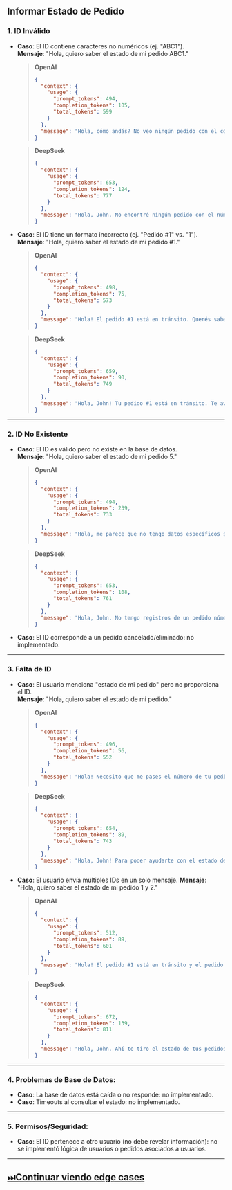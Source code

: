 ## **Informar Estado de Pedido**

### 1. ID Inválido

- **Caso**: El ID contiene caracteres no numéricos (ej. "ABC1").  
  **Mensaje**: "Hola, quiero saber el estado de mi pedido ABC1."

  > **OpenAI**
  > ```json
  > {
  >   "context": {
  >     "usage": {
  >       "prompt_tokens": 494,
  >       "completion_tokens": 105,
  >       "total_tokens": 599
  >     }
  >   },
  >   "message": "Hola, cómo andás? No veo ningún pedido con el código ABC1 registrado con tu nombre. Podrás chequear si está correcto?"
  > }
  > ```

  > **DeepSeek**
  > ```json
  > {
  >   "context": {
  >     "usage": {
  >       "prompt_tokens": 653,
  >       "completion_tokens": 124,
  >       "total_tokens": 777
  >     }
  >   },
  >   "message": "Hola, John. No encontré ningún pedido con el número ABC1. Podrías confirmarme el número correcto? Así te puedo ayudar mejor. Gracias!"
  > }
  > ```

- **Caso**: El ID tiene un formato incorrecto (ej. "Pedido #1" vs. "1").  
  **Mensaje**: "Hola, quiero saber el estado de mi pedido #1."

  > **OpenAI**
  > ```json
  > {
  >   "context": {
  >     "usage": {
  >       "prompt_tokens": 498,
  >       "completion_tokens": 75,
  >       "total_tokens": 573
  >     }
  >   },
  >   "message": "Hola! El pedido #1 está en tránsito. Querés saber algo más?"
  > }
  > ```

  > **DeepSeek**
  > ```json
  > {
  >   "context": {
  >     "usage": {
  >       "prompt_tokens": 659,
  >       "completion_tokens": 90,
  >       "total_tokens": 749
  >     }
  >   },
  >   "message": "Hola, John! Tu pedido #1 está en tránsito. Te aviso cuando haya novedades. Necesitás algo más?"
  > }
  > ```

---

### 2. ID No Existente

- **Caso**: El ID es válido pero no existe en la base de datos.  
  **Mensaje**: "Hola, quiero saber el estado de mi pedido 5."

  > **OpenAI**
  > ```json
  > {
  >   "context": {
  >     "usage": {
  >       "prompt_tokens": 494,
  >       "completion_tokens": 239,
  >       "total_tokens": 733
  >     }
  >   },
  >   "message": "Hola, me parece que no tengo datos específicos sobre tu pedido #5. Tenés otro número de referencia o algún dato adicional para ayudarme a encontrarlo?"
  > }
  > ```

  > **DeepSeek**
  > ```json
  > {
  >   "context": {
  >     "usage": {
  >       "prompt_tokens": 653,
  >       "completion_tokens": 108,
  >       "total_tokens": 761
  >     }
  >   },
  >   "message": "Hola, John. No tengo registros de un pedido número 5. Podrías confirmarme el número o si hiciste algún pedido recientemente? Así te puedo ayudar mejor. Gracias."
  > }
  > ```

- **Caso**: El ID corresponde a un pedido cancelado/eliminado: no implementado.

---

### 3. Falta de ID

- **Caso**: El usuario menciona "estado de mi pedido" pero no proporciona el ID.  
  **Mensaje**: "Hola, quiero saber el estado de mi pedido."

  > **OpenAI**
  > ```json
  > {
  >   "context": {
  >     "usage": {
  >       "prompt_tokens": 496,
  >       "completion_tokens": 56,
  >       "total_tokens": 552
  >     }
  >   },
  >   "message": "Hola! Necesito que me pases el número de tu pedido así te ayudo a buscar el estado, dale?"
  > }
  > ```

  > **DeepSeek**
  > ```json
  > {
  >   "context": {
  >     "usage": {
  >       "prompt_tokens": 654,
  >       "completion_tokens": 89,
  >       "total_tokens": 743
  >     }
  >   },
  >   "message": "Hola, John! Para poder ayudarte con el estado de tu pedido, necesitaría que me pases el número de pedido. Lo tenés a mano? Así puedo buscarlo y darte la info que necesitás. Gracias!"
  > }
  > ```

- **Caso**: El usuario envía múltiples IDs en un solo mensaje.
  **Mensaje**: "Hola, quiero saber el estado de mi pedido 1 y 2."

  > **OpenAI**
  > ```json
  > {
  >   "context": {
  >     "usage": {
  >       "prompt_tokens": 512,
  >       "completion_tokens": 89,
  >       "total_tokens": 601
  >     }
  >   },
  >   "message": "Hola! El pedido #1 está en tránsito y el pedido #2 ya fue entregado. Te puedo ayudar con algo más?"
  > }
  > ```

  > **DeepSeek**
  > ```json
  > {
  >   "context": {
  >     "usage": {
  >       "prompt_tokens": 672,
  >       "completion_tokens": 139,
  >       "total_tokens": 811
  >     }
  >   },
  >   "message": "Hola, John. Ahí te tiro el estado de tus pedidos:\n\n- Pedido #1: Está en tránsito.\n- Pedido #2: Ya fue entregado.\n\nSi necesitás más info, avisá. 👌"
  > }
  > ```

---

### 4. Problemas de Base de Datos:

- **Caso**: La base de datos está caída o no responde: no implementado.
- **Caso**: Timeouts al consultar el estado: no implementado.

---

### 5. Permisos/Seguridad:

- **Caso**: El ID pertenece a otro usuario (no debe revelar información): no se implementó lógica de usuarios o pedidos asociados a usuarios.

---

## [⏭Continuar viendo edge cases](./derivar-consulta.md)
